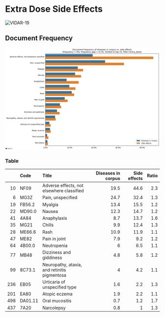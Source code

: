 # Extra Dose Side Effects

![VIDAR-19](https://fran6wol.eu.pythonanywhere.com/assets/img/vidar_wm2.png)

## Document Frequency

![document frequency](./extra-dose-side-effects.png)

### Table

|      | Code    | Title                                        | Diseases in corpus | Side effects | Ratio |
| ---: | :------ | :------------------------------------------- | -----------------: | -----------: | ----: |
|   10 | NF09    | Adverse effects, not elsewhere classified    |               19.5 |         44.6 |   2.3 |
|    6 | MG3Z    | Pain, unspecified                            |               24.7 |         32.4 |   1.3 |
|   19 | FB56.2  | Myalgia                                      |               13.4 |         15.5 |   1.2 |
|   22 | MD90.0  | Nausea                                       |               12.3 |         14.7 |   1.2 |
|   41 | 4A84    | Anaphylaxis                                  |                8.7 |         13.7 |   1.6 |
|   35 | MG21    | Chills                                       |                9.9 |         12.4 |   1.3 |
|   28 | ME66.6  | Rash                                         |               10.9 |         11.9 |   1.1 |
|   47 | ME82    | Pain in joint                                |                7.9 |          9.2 |   1.2 |
|   64 | 4B00.0  | Neutropenia                                  |                  6 |          6.5 |   1.1 |
|   77 | MB48    | Dizziness and giddiness                      |                4.8 |          5.8 |   1.2 |
|   99 | 8C73.1  | Neuropathy, ataxia, and retinitis pigmentosa |                  4 |          4.2 |   1.1 |
|  236 | EB05    | Urticaria of unspecified type                |                1.6 |          2.2 |   1.3 |
|  201 | EA80    | Atopic eczema                                |                1.9 |          2.2 |   1.1 |
|  498 | DA01.11 | Oral mucositis                               |                0.7 |          1.2 |   1.7 |
|  437 | 7A20    | Narcolepsy                                   |                0.8 |            1 |   1.3 |

